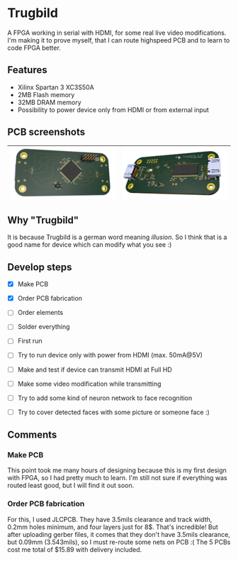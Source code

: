 # Trugbild
A FPGA working in serial with HDMI, for some real live video modifications. I'm making it to prove myself, that I can route highspeed PCB and to learn to code FPGA better.

## Features

- Xilinx Spartan 3 XC3S50A
- 2MB Flash memory
- 32MB DRAM memory
- Possibility to power device only from HDMI or from external input

## PCB screenshots
|![](/Images/top.png)|![](/Images/bottom.png)|
|---|---|
## Why "Trugbild"
It is because Trugbild is a german word meaning _illusion_. So I think that is a good name for device which can modify what you see :)

## Develop steps
- [x] Make PCB

- [x] Order PCB fabrication
- [ ] Order elements
- [ ] Solder everything
- [ ] First run
- [ ] Try to run device only with power from HDMI (max. 50mA@5V)
- [ ] Make and test if device can transmit HDMI at Full HD
- [ ] Make some video modification while transmitting
- [ ] Try to add some kind of neuron network to face recognition
- [ ] Try to cover detected faces with some picture or someone face :)
## Comments
### Make PCB
This point took me many hours of designing because this is my first design with FPGA, so I had pretty much to learn. I'm still not sure if everything was routed least good, but I will find it out soon.
### Order PCB fabrication
For this, I used JLCPCB. They have 3.5mils clearance and track width, 0.2mm holes minimum, and four layers just for 8$. That's incredible!
But after uploading gerber files, it comes that they don't have 3.5mils clearance, but 0.09mm (3.543mils), so I must re-route some nets on PCB :( The 5 PCBs cost me total of $15.89 with delivery included.
